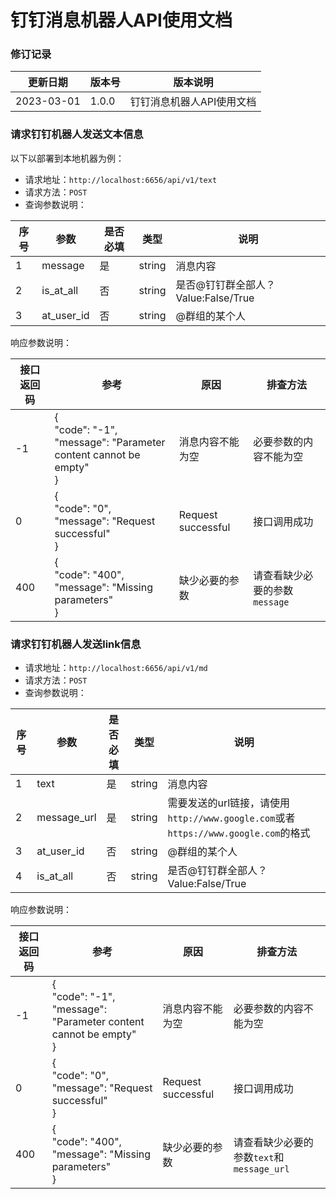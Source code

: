 # 钉钉消息机器人API使用文档

### 修订记录

| 更新日期       | 版本号   | 版本说明                                                                                                                  |
|------------|-------|-----------------------------------------------------------------------------------------------------------------------|
| 2023-03-01  | 1.0.0 | 钉钉消息机器人API使用文档                                                                                               |

### 请求钉钉机器人发送文本信息
以下以部署到本地机器为例：

* 请求地址：`http://localhost:6656/api/v1/text`
* 请求方法：`POST`
* 查询参数说明：

| 序号  | 参数         | 是否必填 | 类型     | 说明                          |
|-----|------------|------|--------|-----------------------------|
| 1   | message    | 是    | string | 消息内容                        |
| 2   | is_at_all  | 否    | string | 是否@钉钉群全部人？ Value:False/True |
| 3   | at_user_id | 否    | string | @群组的某个人                     |

响应参数说明：

| 接口返回码 | 参考                                                                        | 原因                 | 排查方法                |
|-------|---------------------------------------------------------------------------|--------------------|---------------------|
| -1    | {<br>"code": "-1",<br>"message": "Parameter content cannot be empty"<br>} | 消息内容不能为空           | 必要参数的内容不能为空         |
| 0     | {<br>"code": "0",<br>"message": "Request successful"<br>}                 | Request successful | 接口调用成功              |
| 400   | {<br>"code": "400",<br>"message": "Missing parameters"<br>}               | 缺少必要的参数            | 请查看缺少必要的参数`message` |

### 请求钉钉机器人发送link信息

* 请求地址：`http://localhost:6656/api/v1/md`
* 请求方法：`POST`
* 查询参数说明：

| 序号  | 参数          | 是否必填 | 类型     | 说明                                                                 |
|-----|-------------|------|--------|--------------------------------------------------------------------|
| 1   | text        | 是    | string | 消息内容                                                               |
| 2   | message_url | 是    | string | 需要发送的url链接，请使用`http://www.google.com`或者`https://www.google.com`的格式 |
| 3   | at_user_id  | 否    | string | @群组的某个人                                                            |
| 4   | is_at_all   | 否    | string | 是否@钉钉群全部人？ Value:False/True                                        |

响应参数说明：

| 接口返回码 | 参考                                                                        | 原因                 | 排查方法              |
|-------|---------------------------------------------------------------------------|--------------------|-------------------|
| -1    | {<br>"code": "-1",<br>"message": "Parameter content cannot be empty"<br>} | 消息内容不能为空           | 必要参数的内容不能为空       |
| 0     | {<br>"code": "0",<br>"message": "Request successful"<br>}                 | Request successful | 接口调用成功            |
| 400   | {<br>"code": "400",<br>"message": "Missing parameters"<br>}               | 缺少必要的参数            | 请查看缺少必要的参数`text`和`message_url` |

